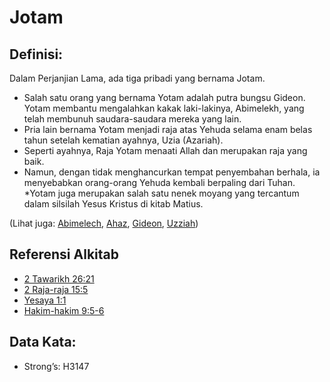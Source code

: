 # Jotam

## Definisi:

Dalam Perjanjian Lama, ada tiga pribadi yang bernama Jotam.

* Salah satu orang yang bernama Yotam adalah putra bungsu Gideon. Yotam membantu mengalahkan kakak laki-lakinya, Abimelekh, yang telah membunuh saudara-saudara mereka yang lain.
* Pria lain bernama Yotam menjadi raja atas Yehuda selama enam belas tahun setelah kematian ayahnya, Uzia (Azariah).
* Seperti ayahnya, Raja Yotam menaati Allah dan merupakan raja yang baik.
* Namun, dengan tidak menghancurkan tempat penyembahan berhala, ia menyebabkan orang-orang Yehuda kembali berpaling dari Tuhan.
*Yotam juga merupakan salah satu nenek moyang yang tercantum dalam silsilah Yesus Kristus di kitab Matius.

(Lihat juga: [Abimelech](../names/abimelech.md), [Ahaz](../names/ahaz.md), [Gideon](../names/gideon.md), [Uzziah](../names/uzziah.md))

## Referensi Alkitab

* [2 Tawarikh 26:21](rc://en/tn/help/2ch/26/21)
* [2 Raja-raja 15:5](rc://en/tn/help/2ki/15/05)
* [Yesaya 1:1](rc://en/tn/help/isa/01/1)
* [Hakim-hakim 9:5-6](rc://en/tn/help/jdg/09/05)

## Data Kata:

* Strong’s: H3147
